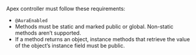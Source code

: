 Apex controller must follow these requirements:

* `@AuraEnabled`
* Methods must be static and marked public or global. Non-static methods aren’t supported.
* If a method returns an object, instance methods that retrieve the value of the object’s instance field must be public.
